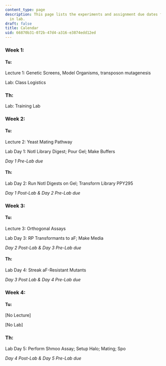 ```yaml
---
content_type: page
description: This page lists the experiments and assignment due dates for each day
  in lab.
draft: false
title: Calendar
uid: 66870b31-072b-47d4-a316-e3874edd12ed
---
```

### Week 1:

#### Tu:

Lecture 1: Genetic Screens, Model Organisms, transposon mutagenesis

Lab: Class Logistics

### Th:

Lab: Training Lab

### Week 2:

#### Tu:

Lecture 2: Yeast Mating Pathway

Lab Day 1: Notl Library Digest; Pour Gel; Make Buffers

*Day 1 Pre-Lab due*

#### Th:

Lab Day 2: Run Notl Digests on Gel; Transform Library PPY295

*Day 1 Post-Lab & Day 2 Pre-Lab due*

### Week 3:

#### Tu:

Lecture 3: Orthogonal Assays

Lab Day 3: RP Transformants to aF; Make Media

*Day 2 Post-Lab & Day 3 Pre-Lab due*

#### Th:

Lab Day 4: Streak aF-Resistant Mutants

*Day 3 Post Lab & Day 4 Pre-Lab due*

### Week 4:

#### Tu:

\[No Lecture\]

\[No Lab\]

### Th:

Lab Day 5: Perform Shmoo Assay; Setup Halo; Mating; Spo

*Day 4 Post-Lab & Day 5 Pre-Lab due*